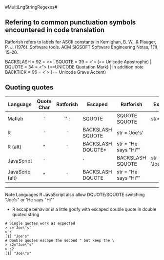 #MultiLngStringRegexes#

## Refering to common punctuation symbols encountered in code translation
Ratforish refers to labels for ASCII constants in 
Kernighan, B. W., & Plauger, P. J. (1976). Software tools. ACM SIGSOFT Software Engineering Notes, 1(1), 15–20.

BACKSLASH = 92 = <\> | SQUOTE = 39 = <'>    (== Unicode Apostrophe) |  DQUOTE = 34 = <"> (==UNICODE Quotation Mark) | 
In addition note BACKTICK = 96 = <`> (== Unicode Grave Accent)
## Quoting quotes
Language      | Quote Char       | Ratforish | Escaped| Ratforish |Example
--------------|:----------------:|:---------:|--------|-----------|-------------|
Matlab        | '  <SQUOTE>      | ''       :| SQUOTE |SQUOTE SQUOTE | str='Joe''s'    |
R             | '  <SQUOTE>       | \' |  BACKSLASH SQUOTE  | str = 'Joe\'s' |
R   (alt)     |" <DQUOTE>   | \' | BACKSLASH DQUOTE*  | str = "He says \"Hi\""
JavaScript| ' | <SQUOTE>     | \' | BACKSLASH SQUOTE  | str = 'Joe\'s' |
JavaScrip (alt) |" <DQUOTE> | \' | BACKSLASH DQUOTE  | str = "He says \"Hi\""
_____________


Note Languages R JavaScript also allow DQUOTE/SQUOTE switching "Joe's" or 'He says "Hi"'
* R escape behavior is a little goofy with escaped double quote in double quoted string
 
````
# Single quotes work as expected
> s='Joe\'s'
> s
[1] "Joe's"
# Double quotes escape the second " but keep the \
> s2="Joe\"s"
> s2
[1] "Joe\"s"
````

